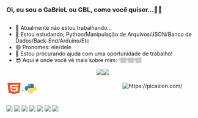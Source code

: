 ### Oi, eu sou o GaBrieL ou GBL, como você quiser...👋🏽 ###
##
- 🔭 Atualmente não estou trabalhando... 
- 🌱 Estou estudando; Python/Manipulação de Arquivos/JSON/Banco de Dados/Back-End/Arduino/Etc
- 😄 Pronomes: ele/dele
- 🤔 Estou procurando ajuda com uma oportunidade de trabalho!
- 😎 Aqui é onde você vê mais sobre mim: 👇🏽👇🏽👇🏽
<div align="center">
<a href="https://github.com/GBLONE"><img height="500em" src="https://github-readme-stats.vercel.app/api?username=GBLONE&show_icons=true&theme=tokyonight&include_all_commits=true&count_private=true"/><img height="470em" src="https://github-readme-stats.vercel.app/api/top-langs/?username=GBLONE&layout=compact&langs_count=7&theme=tokyonight"/>
</div>
<div style="display: inline_block"><br>
  <img align="center" alt="GBL-HTML" height="30" width="40" src="https://raw.githubusercontent.com/devicons/devicon/master/icons/html5/html5-original.svg">
  <img align="center" alt="GBL-Python" height="30" width="40" src="https://raw.githubusercontent.com/devicons/devicon/master/icons/python/python-original.svg">
  <a href="https://picasion.com/"><img align="right" src="https://i.picasion.com/pic92/d076e3259081cdf2c5ac852be9ff8d8b.gif" width="200" height="200" border="border-radius:50px;" alt="https://picasion.com/" /></a><br /><a href="https://picasion.com/"
  </a>
  
  ##
  
  <div>
  <a href="https://www.instagram.com/gabriel_s._oliveira/" target="_blank"><img src="https://img.shields.io/badge/-Instagram-%23E4405F?style=for-the-badge&logo=instagram&logoColor=white" target="_blank"></a>
 	<a href="https://www.twitch.tv/gbl_boladaum" target="_blank"><img src="https://img.shields.io/badge/Twitch-9146FF?style=for-the-badge&logo=twitch&logoColor=white" target="_blank"></a>
 <a href="https://discord.gg/wagxzStdcR" target="_blank"><img src="https://img.shields.io/badge/Discord-7289DA?style=for-the-badge&logo=discord&logoColor=white" target="_blank"></a> 
  <a href = "mailto:simoesg481@gmail.com"><img src="https://img.shields.io/badge/-Gmail-%23333?style=for-the-badge&logo=gmail&logoColor=white" target="_blank"></a>
  <a href="https://www.linkedin.com/in/gabriel-oliveira-607682231/" target="_blank"><img src="https://img.shields.io/badge/-LinkedIn-%230077B5?style=for-the-badge&logo=linkedin&logoColor=white" target="_blank"></a> 
   <a href = "https://www.tiktok.com/@gblzzz?_t=8Vji3zsFHBF&_r=1"><img src="https://img.shields.io/badge/TikTok-000000?style=for-the-badge&logo=tiktok&logoColor=white" target="_blank"></a>
    <a href = "https://twitter.com/GabrielCs2011"><img src="https://img.shields.io/badge/Twitter-1DA1F2?style=for-the-badge&logo=twitter&logoColor=white" target="_blank"></a>
  </div>
  
